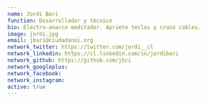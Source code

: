 ```yaml
---
name: Jordi Bari
function: Desarrollador y técnico
bio: Electro-anarco meditador. Aprieto teclas y cruzo cables.
image: jordi.jpg
email: jbari@ciudadanoi.org
network_twitter: https://twitter.com/jordi__cl
network_linkedin: https://cl.linkedin.com/in/jordibari
network_github: https://github.com/jbci
network_googleplus:
network_facebook:
network_instagram:
active: true
---
```


